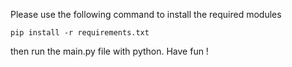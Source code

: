 Please use the following command to install the required modules 

`pip install -r requirements.txt`

then run the main.py file with python.
Have fun !